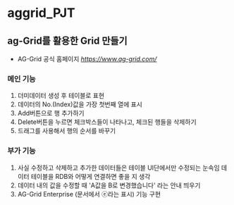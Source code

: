 # aggrid_PJT

## ag-Grid를 활용한 Grid 만들기

- AG-Grid 공식 홈페이지 *https://www.ag-grid.com/*

### 메인 기능

1. 더미데이터 생성 후 테이블로 표현
2. 데이터의 No.(Index)값을 가장 첫번째 열에 표시
3. Add버튼으로 행 추가하기
4. Delete버튼을 누르면 체크박스들이 나타나고, 체크된 행들을 삭제하기
5. 드래그를 사용해서 행의 순서를 바꾸기

### 부가 기능

1. 사실 수정하고 삭제하고 추가한 데이터들은 테이블 UI단에서만 수정되는 눈속임 데이터 테이블을 RDB와 어떻게 연결하면 좋을 지 생각
2. 데이터 내의 값을 수정할 때 'A값을 B로 변경했습니다' 라는 안내 띄우기
3. AG-Grid Enterprise (문서에서 ⓔ라는 표시) 기능 구현
